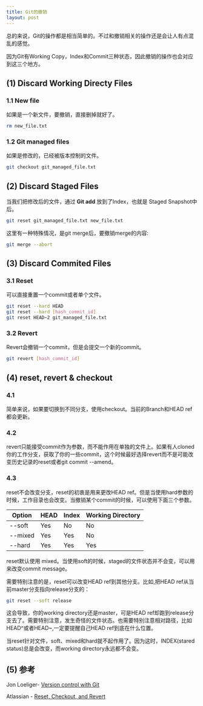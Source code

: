 ```yaml
---
title: Git的撤销
layout: post
---
```


总的来说，Git的操作都是相当简单的。不过和撤销相关的操作还是会让人有点混乱的感觉。

因为Git有Working Copy，Index和Commit三种状态，因此撤销的操作也会对应到这三个地方。

## (1) Discard Working Directy Files

### 1.1 New file
如果是一个新文件，要撤销，直接删掉就好了。

```bash
rm new_file.txt
```

### 1.2 Git managed files
如果是修改的，已经被版本控制的文件。

```bash
git checkout git_managed_file.txt
```

## (2) Discard Staged Files

当我们把修改后的文件，通过 **Git add** 放到了Index，也就是 Staged Snapshot中后。

```bash
git reset git_managed_file.txt new_file.txt
```

这里有一种特殊情况，是git merge后，要撤销merge的内容:

```bash
git merge --abort
```

## (3) Discard Commited Files

### 3.1 Reset

可以直接重置一个commit或者单个文件。

```bash
git reset --hard HEAD
git reset --hard [hash_commit_id]
git reset HEAD~2 git_managed_file.txt
```

### 3.2 Revert

Revert会撤销一个commit，但是会提交一个新的commit。

```bash
git revert [hash_commit_id]
``` 

## (4) reset, revert & checkout

### 4.1
简单来说，如果要切换到不同分支，使用checkout。当前的Branch和HEAD ref都会更新。

### 4.2
revert只能接受commit作为参数，而不能作用在单独的文件上。如果有人cloned你的工作分支，获取了你的一些commit，这个时候最好选择revert而不是可能改变历史记录的reset或者git commit --amend。

### 4.3
reset不会改变分支，reset的初衷是用来更改HEAD ref。但是当使用hard参数的时候，工作目录也会改变。当撤销某个commit的时候，可以使用下面三个参数。

Option|HEAD|Index|Working Directory
---|---|---|-
--soft|Yes|No|No
--mixed|Yes|Yes|No
--hard|Yes|Yes|Yes

reset默认使用 mixed。当使用soft的时候，staged的文件状态并不会变，可以用来改变commit message。

需要特别注意的是，reset可以改变HEAD ref到其他分支。比如,把HEAD ref从当前master分支指向release分支的：

```bash
git reset --soft release
```
这会导致，你的working directory还是master，可是HEAD ref却跑到release分支去了。需要特别注意，发生奇怪的文件状态。也需要特别注意相对路径，比如HEAD^或者HEAD~,一定要提醒自己HEAD ref到底在什么位置。

当reset针对文件，soft、mixed和hard就不起作用了。因为这时，INDEX(stared status)总是会改变，而working directory永远都不会变。


## (5) 参考

Jon Loeliger- [Version control with Git](https://book.douban.com/subject/5311565/)

Atlassian - [Reset, Checkout, and Revert](https://www.atlassian.com/git/tutorials/resetting-checking-out-and-reverting)
